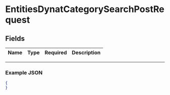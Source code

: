 # EntitiesDynatCategorySearchPostRequest


## Fields

| Name | Type | Required | Description |
|------|------|----------|-------------|

---

### Example JSON

```json
{
}
